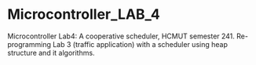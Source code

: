 # Microcontroller_LAB_4
Microcontroller Lab4: A cooperative scheduler, HCMUT semester 241.
Re-programming Lab 3 (traffic application) with a scheduler using heap structure and it algorithms.
